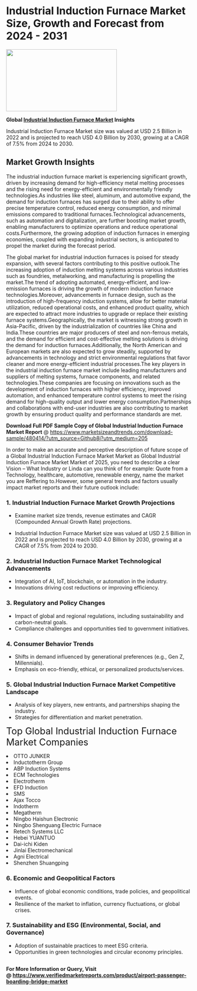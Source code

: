 <H1>Industrial Induction Furnace Market Size, Growth and Forecast from 2024 - 2031</H1><img class="aligncenter size-medium wp-image-584254" src="https://thirdeyenews.in/wp-content/uploads/2024/09/Global-Market-Research-300x168.jpeg" alt="" width="300" height="168" /><p><strong>Global&nbsp;<a href="https://www.marketsizeandtrends.com/download-sample/480414/?utm_source=Github8j?utm_medium=205">Industrial Induction Furnace Market</a> Insights</strong></p><p>Industrial Induction Furnace Market size was valued at USD 2.5 Billion in 2022 and is projected to reach USD 4.0 Billion by 2030, growing at a CAGR of 7.5% from 2024 to 2030.</p><p><h2>Market Growth Insights</h2> <p>The industrial induction furnace market is experiencing significant growth, driven by increasing demand for high-efficiency metal melting processes and the rising need for energy-efficient and environmentally friendly technologies.As industries like steel, aluminum, and automotive expand, the demand for induction furnaces has surged due to their ability to offer precise temperature control, reduced energy consumption, and minimal emissions compared to traditional furnaces.Technological advancements, such as automation and digitalization, are further boosting market growth, enabling manufacturers to optimize operations and reduce operational costs.Furthermore, the growing adoption of induction furnaces in emerging economies, coupled with expanding industrial sectors, is anticipated to propel the market during the forecast period.</p> <p>The global market for industrial induction furnaces is poised for steady expansion, with several factors contributing to this positive outlook.The increasing adoption of induction melting systems across various industries such as foundries, metalworking, and manufacturing is propelling the market.The trend of adopting automated, energy-efficient, and low-emission furnaces is driving the growth of modern induction furnace technologies.Moreover, advancements in furnace design, such as the introduction of high-frequency induction systems, allow for better material utilization, reduced operational costs, and enhanced product quality, which are expected to attract more industries to upgrade or replace their existing furnace systems.Geographically, the market is witnessing strong growth in Asia-Pacific, driven by the industrialization of countries like China and India.These countries are major producers of steel and non-ferrous metals, and the demand for efficient and cost-effective melting solutions is driving the demand for induction furnaces.Additionally, the North American and European markets are also expected to grow steadily, supported by advancements in technology and strict environmental regulations that favor cleaner and more energy-efficient industrial processes.The key players in the industrial induction furnace market include leading manufacturers and suppliers of melting systems, furnace components, and related technologies.These companies are focusing on innovations such as the development of induction furnaces with higher efficiency, improved automation, and enhanced temperature control systems to meet the rising demand for high-quality output and lower energy consumption.Partnerships and collaborations with end-user industries are also contributing to market growth by ensuring product quality and performance standards are met.<p><span class=""><strong>Download Full PDF Sample Copy of Global Industrial Induction Furnace Market Report</strong> @ <a href="https://www.marketsizeandtrends.com/download-sample/480414/?utm_source=Github8j?utm_medium=205" target="_blank">https://www.marketsizeandtrends.com/download-sample/480414/?utm_source=Github8j?utm_medium=205</a></span></p><p>In order to make an accurate and perceptive description of future scope of a Global&nbsp;Industrial Induction Furnace Market Market as Global&nbsp;Industrial Induction Furnace Market Market of 2025, you need to describe a clear Vision &ndash; What Industry or Linda can you think of for example: Quote from a Technology, healthcare, automotive, renewable energy, name the market you are Reffering to.However, some general trends and factors usually impact market reports and their future outlook include:</p><h3>1.&nbsp;<strong>Industrial Induction Furnace Market Growth Projections</strong></h3><ul><li>Examine market size trends, revenue estimates and CAGR (Compounded Annual Growth Rate) projections.</li><li><p>Industrial Induction Furnace Market size was valued at USD 2.5 Billion in 2022 and is projected to reach USD 4.0 Billion by 2030, growing at a CAGR of 7.5% from 2024 to 2030.</p></li></ul><h3>2.&nbsp;<strong>Industrial Induction Furnace Market Technological Advancements</strong></h3><ul><li>Integration of AI, IoT, blockchain, or automation in the industry.</li><li>Innovations driving cost reductions or improving efficiency.</li></ul><h3>3.&nbsp;<strong>Regulatory and Policy Changes</strong></h3><ul><li>Impact of global and regional regulations, including sustainability and carbon-neutral goals.</li><li>Compliance challenges and opportunities tied to government initiatives.</li></ul><h3>4.&nbsp;<strong>Consumer Behavior Trends</strong></h3><ul><li>Shifts in demand influenced by generational preferences (e.g., Gen Z, Millennials).</li><li>Emphasis on eco-friendly, ethical, or personalized products/services.</li></ul><h3>5.&nbsp;<strong>Global Industrial Induction Furnace Market Competitive Landscape</strong></h3><ul><li>Analysis of key players, new entrants, and partnerships shaping the industry.</li><li>Strategies for differentiation and market penetration.</li></ul><p data-pm-slice="1 1 []"><span style="color: inherit; font-family: inherit; font-size: 25px;">Top Global Industrial Induction Furnace Market Companies</span></p><div class="" data-test-id=""><p><li>OTTO JUNKER</li><li> Inductotherm Group</li><li> ABP Induction Systems</li><li> ECM Technologies</li><li> Electrotherm</li><li> EFD Induction</li><li> SMS</li><li> Ajax Tocco</li><li> Indotherm</li><li> Megatherm</li><li> Ningbo Haishun Electronic</li><li> Ningbo Shenguang Electric Furnace</li><li> Retech Systems LLC</li><li> Hebei YUANTUO</li><li> Dai-ichi Kiden</li><li> Jinlai Electromechanical</li><li> Agni Electrical</li><li> Shenzhen Shuangping</li></p></div><h3>6.&nbsp;<strong>Economic and Geopolitical Factors</strong></h3><ul><li>Influence of global economic conditions, trade policies, and geopolitical events.</li><li>Resilience of the market to inflation, currency fluctuations, or global crises.</li></ul><h3>7.&nbsp;<strong>Sustainability and ESG (Environmental, Social, and Governance)</strong></h3><ul><li>Adoption of sustainable practices to meet ESG criteria.</li><li>Opportunities in green technologies and circular economy principles.</li></ul><h2><strong style="font-size: 14px;">For More Information or Query, Visit @&nbsp;</strong><a style="background-color: #ffffff; font-size: 14px;" href="https://www.marketsizeandtrends.com/report/industrial-induction-furnace-market/" target="_blank">https://www.verifiedmarketreports.com/product/airport-passenger-boarding-bridge-market</a></h2>